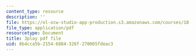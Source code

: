 ```yaml
---
content_type: resource
description: ''
file: https://ol-ocw-studio-app-production.s3.amazonaws.com/courses/18-03sc-differential-equations-fall-2011/8b4cca5b21546884326f270065fdeac3_BniJM-ireXQ.pdf
file_type: application/pdf
resourcetype: Document
title: 3play pdf file
uid: 8b4cca5b-2154-6884-326f-270065fdeac3
---
```

